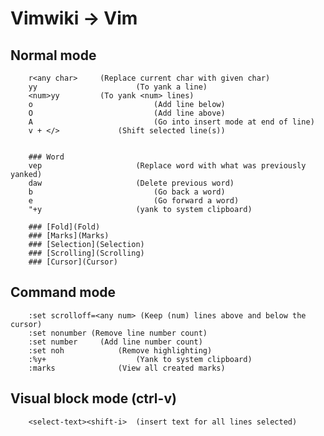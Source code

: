 # Vimwiki -> Vim

## Normal mode
		r<any char>		(Replace current char with given char)
		yy						(To yank a line)
		<num>yy     	(To yank <num> lines)
		o							(Add line below)
		O							(Add line above)
		A							(Go into insert mode at end of line)		
		v + </>				(Shift selected line(s))
	
	
		### Word
		vep						(Replace word with what was previously yanked)
		daw						(Delete previous word)
		b							(Go back a word)
		e							(Go forward a word)
		"+y						(yank to system clipboard)
		
		### [Fold](Fold)		
		### [Marks](Marks)
		### [Selection](Selection)	
		### [Scrolling](Scrolling)
		### [Cursor](Cursor)
		

## Command mode
		:set scrolloff=<any num> (Keep (num) lines above and below the cursor)
		:set nonumber (Remove line number count)
		:set number 	(Add line number count)
		:set noh			(Remove highlighting)
		:%y+					(Yank to system clipboard)
		:marks				(View all created marks)
	
## Visual block mode (ctrl-v)
		<select-text><shift-i>	(insert text for all lines selected)
